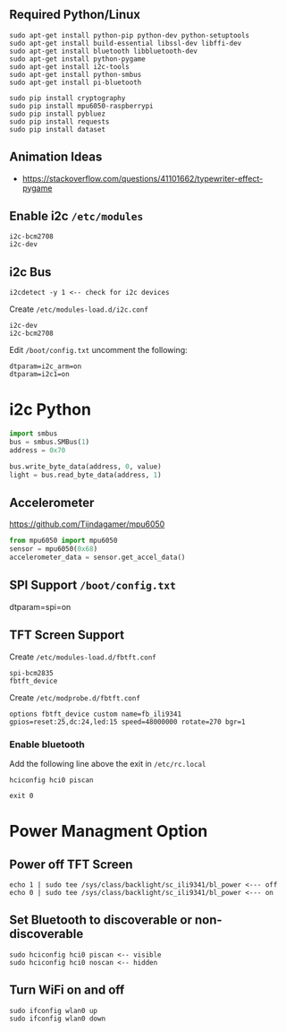 ## Required Python/Linux
```
sudo apt-get install python-pip python-dev python-setuptools
sudo apt-get install build-essential libssl-dev libffi-dev
sudo apt-get install bluetooth libbluetooth-dev
sudo apt-get install python-pygame
sudo apt-get install i2c-tools
sudo apt-get install python-smbus
sudo apt-get install pi-bluetooth
```
```
sudo pip install cryptography
sudo pip install mpu6050-raspberrypi
sudo pip install pybluez
sudo pip install requests
sudo pip install dataset
```

## Animation Ideas
* https://stackoverflow.com/questions/41101662/typewriter-effect-pygame



## Enable i2c `/etc/modules`
```
i2c-bcm2708
i2c-dev
```

## i2c Bus
```
i2cdetect -y 1 <-- check for i2c devices
```

Create `/etc/modules-load.d/i2c.conf`
```
i2c-dev
i2c-bcm2708
```

Edit `/boot/config.txt` uncomment the following:
```
dtparam=i2c_arm=on
dtparam=i2c1=on
```


# i2c Python
```python
import smbus
bus = smbus.SMBus(1)
address = 0x70

bus.write_byte_data(address, 0, value)
light = bus.read_byte_data(address, 1)

```

## Accelerometer
https://github.com/Tijndagamer/mpu6050
```python
from mpu6050 import mpu6050
sensor = mpu6050(0x68)
accelerometer_data = sensor.get_accel_data()
```
## SPI Support `/boot/config.txt`
dtparam=spi=on

## TFT Screen Support
Create `/etc/modules-load.d/fbtft.conf`
```
spi-bcm2835
fbtft_device
```
Create `/etc/modprobe.d/fbtft.conf`
```
options fbtft_device custom name=fb_ili9341 gpios=reset:25,dc:24,led:15 speed=48000000 rotate=270 bgr=1
```

### Enable bluetooth
Add the following line above the exit in `/etc/rc.local`
```
hciconfig hci0 piscan

exit 0
```

# Power Managment Option
## Power off TFT Screen
```
echo 1 | sudo tee /sys/class/backlight/sc_ili9341/bl_power <--- off
echo 0 | sudo tee /sys/class/backlight/sc_ili9341/bl_power <--- on
```

## Set Bluetooth to discoverable or non-discoverable
```
sudo hciconfig hci0 piscan <-- visible
sudo hciconfig hci0 noscan <-- hidden
```

## Turn WiFi on and off
```
sudo ifconfig wlan0 up
sudo ifconfig wlan0 down
```
